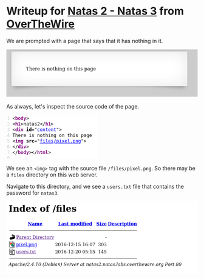 # Writeup for [Natas 2 - Natas 3](http://natas2.natas.labs.overthewire.org) from [OverTheWire](https://overthewire.org)

We are prompted with a page that says that it has nothing in it.

![page.png](./img/page.png)

As always, let's inspect the source code of the page.

![](./img/source.png)

We see an `<img>` tag with the source file `/files/pixel.png`. So there may be a `files` directory on this web server.

Navigate to this directory, and we see a `users.txt` file that contains the password for `natas3`.

![](./img/password.png)
